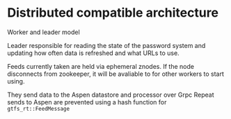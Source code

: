 # Distributed compatible architecture

Worker and leader model

Leader responsible for reading the state of the password system and updating how often data is refreshed and what URLs to use.

Feeds currently taken are held via ephemeral znodes. If the node disconnects from zookeeper, it will be avaliable to for other workers to start using.

They send data to the Aspen datastore and processor over Grpc
Repeat sends to Aspen are prevented using a hash function for `gtfs_rt::FeedMessage`